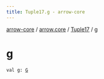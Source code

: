 ```yaml
---
title: Tuple17.g - arrow-core
---
```


[arrow-core](../../index.html) / [arrow.core](../index.html) / [Tuple17](index.html) / [g](./g.html)

# g

`val g: `[`G`](index.html#G)